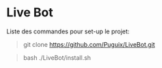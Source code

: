 # Live Bot

Liste des commandes pour set-up le projet:

> git clone https://github.com/Puguix/LiveBot.git

> bash ./LiveBot/install.sh

